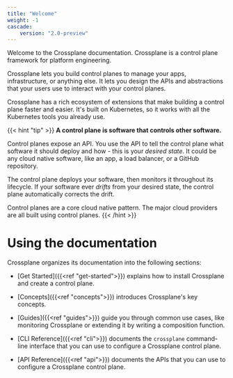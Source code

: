 ```yaml
---
title: "Welcome"
weight: -1
cascade:
    version: "2.0-preview"
---
```


Welcome to the Crossplane documentation. Crossplane is a control plane framework
for platform engineering. 

Crossplane lets you build control planes to manage your apps, infrastructure, or
anything else. It lets you design the APIs and abstractions that your users use
to interact with your control planes.

Crossplane has a rich ecosystem of extensions that make building a control plane
faster and easier. It's built on Kubernetes, so it works with all the Kubernetes
tools you already use.

{{< hint "tip" >}}
**A control plane is software that controls other software.**

Control planes expose an API. You use the API to tell the control plane what
software it should deploy and how - this is your _desired state_. It could be
any cloud native software, like an app, a load balancer, or a GitHub repository.

The control plane deploys your software, then monitors it throughout its
lifecycle. If your software ever _drifts_ from your desired state, the control
plane automatically corrects the drift.

Control planes are a core cloud native pattern. The major cloud providers are
all built using control planes.
{{< /hint >}}


# Using the documentation

Crossplane organizes its documentation into the following sections:

* [Get Started]({{<ref "get-started">}}) explains how to install Crossplane and
  create a control plane.

* [Concepts]({{<ref "concepts">}}) introduces Crossplane's key concepts.

* [Guides]({{<ref "guides">}}) guide you through common use cases, like
  monitoring Crossplane or extending it by writing a composition function.

* [CLI Reference]({{<ref "cli">}}) documents the `crossplane` command-line
  interface that you can use to configure a Crossplane control plane.

* [API Reference]({{<ref "api">}}) documents the APIs that you can use to
  configure a Crossplane control plane.
